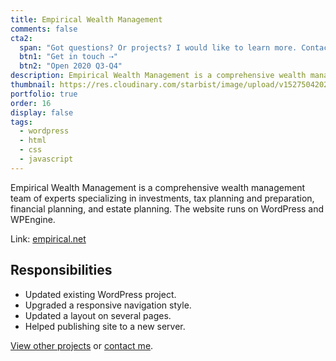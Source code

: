 ```yaml
---
title: Empirical Wealth Management
comments: false
cta2:
  span: "Got questions? Or projects? I would like to learn more. Contact me today!"
  btn1: "Get in touch ⇢"
  btn2: "Open 2020 Q3-Q4"
description: Empirical Wealth Management is a comprehensive wealth management team of experts specializing in investments, tax planning and preparation, financial planning, and estate planning. The website runs on WordPress and WPEngine.
thumbnail: https://res.cloudinary.com/starbist/image/upload/v1527504202/ewm_aikxon.png
portfolio: true
order: 16
display: false
tags:
  - wordpress
  - html
  - css
  - javascript
---
```


Empirical Wealth Management is a comprehensive wealth management team of experts specializing in investments, tax planning and preparation, financial planning, and estate planning. The website runs on WordPress and WPEngine.

Link: [empirical.net](//www.empirical.net/)

## Responsibilities

- Updated existing WordPress project.
- Upgraded a responsive navigation style.
- Updated a layout on several pages.
- Helped publishing site to a new server.

[View other projects](/portfolio/) or [contact me](/contact/).
